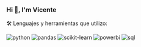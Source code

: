 ### Hi 👋, I'm Vicente

<!--
**Vincent-Ambrose/Vincent-Ambrose** is a ✨ _special_ ✨ repository because its `README.md` (this file) appears on your GitHub profile.

<img width="1287" alt="aa" src="https://github.com/Vincent-Ambrose/Vincent-Ambrose/assets/118930159/8d5bf791-a6f1-43a6-9374-00ec0c9a8929">


Here are some ideas to get you started:

- 🔭 I’m currently working as a System Engineer on navy boat
- 🌱 I’m currently learning Machine Learning 
- 👯 I’m looking to collaborate on entry level project
- 🤔 I’m looking for help with ...
- 💬 Ask me about aeronautics and aerospace
- 📫 How to reach me: vicente.dambrosio@gmail.com
- ⚡ Fun fact: I lived in 6 different countries
-->

🛠️ Lenguajes y herramientas que utilizo:
<div id="header" align="left">
    <img src="https://img.shields.io/badge/Python-3776AB?style=for-the-badge&logo=python&logoColor=white" alt="python"/>
  </a>
 <img src="https://img.shields.io/badge/Pandas-217346?style=for-the-badge&logo=pandas&logoColor=white" alt="pandas"/>
  </a>
  <img src="https://img.shields.io/badge/scikit--learn-%23F7931E.svg?style=for-the-badge&logo=scikit-learn&logoColor=white" alt="scikit-learn"/>
  </a>
 <img src="https://img.shields.io/badge/Power_BI-FFBE00?style=for-the-badge&logo=Power-BI&logoColor=white" alt="powerbi"/>
  </a>
 <img src="https://img.shields.io/badge/SQL-CC2927?style=for-the-badge&logo=microsoft%20sql%20server&logoColor=white" alt="sql"/>
  </a>
</div>
